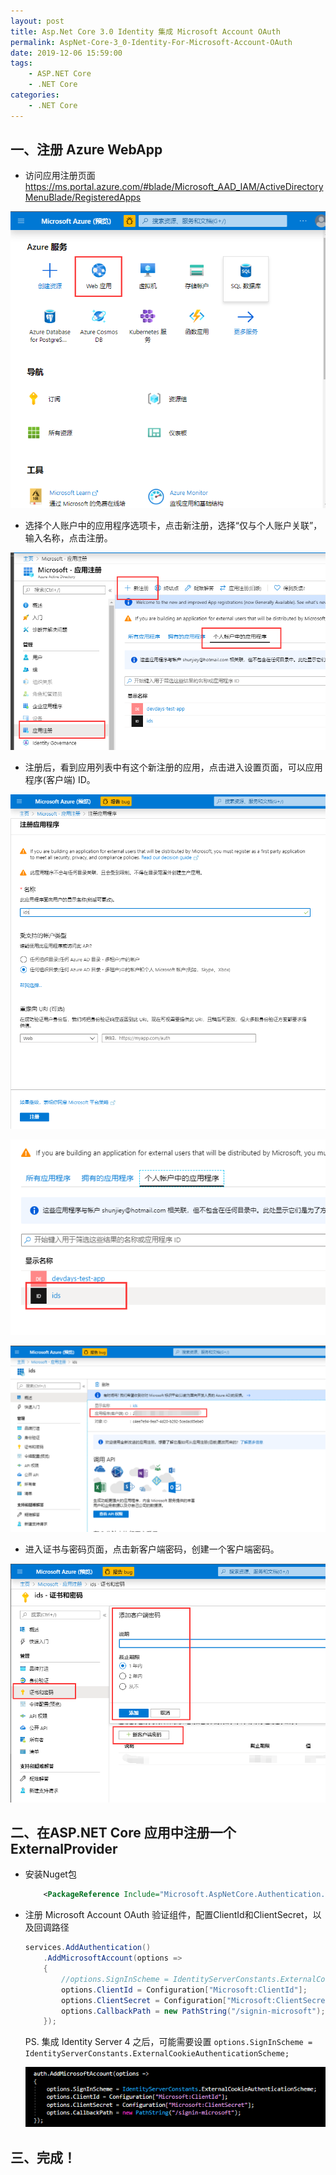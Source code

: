 ```yaml
---
layout: post
title: Asp.Net Core 3.0 Identity 集成 Microsoft Account OAuth
permalink: AspNet-Core-3_0-Identity-For-Microsoft-Account-OAuth
date: 2019-12-06 15:59:00
tags:
    - ASP.NET Core
    - .NET Core
categories:
    - .NET Core
---
```



## 一、注册 Azure WebApp

- 访问应用注册页面 https://ms.portal.azure.com/#blade/Microsoft_AAD_IAM/ActiveDirectoryMenuBlade/RegisteredApps

![](/images/msaccount/1.png)

- 选择个人账户中的应用程序选项卡，点击新注册，选择“仅与个人账户关联”，输入名称，点击注册。

![](/images/msaccount/2.png)

- 注册后，看到应用列表中有这个新注册的应用，点击进入设置页面，可以应用程序(客户端) ID。

![](/images/msaccount/3.png)

![](/images/msaccount/4.png)

![](/images/msaccount/5.png)

- 进入证书与密码页面，点击新客户端密码，创建一个客户端密码。

![](/images/msaccount/6.png)

## 二、在ASP.NET Core 应用中注册一个ExternalProvider

- 安装Nuget包

    ```xml
        <PackageReference Include="Microsoft.AspNetCore.Authentication.MicrosoftAccount" Version="3.0.0" />
    ```

- 注册 Microsoft Account OAuth 验证组件，配置ClientId和ClientSecret，以及回调路径

    ```cs
    services.AddAuthentication()
        .AddMicrosoftAccount(options =>
        {
            //options.SignInScheme = IdentityServerConstants.ExternalCookieAuthenticationScheme;
            options.ClientId = Configuration["Microsoft:ClientId"];
            options.ClientSecret = Configuration["Microsoft:ClientSecret"];
            options.CallbackPath = new PathString("/signin-microsoft");
        });
    ```

    PS. 集成 Identity Server 4 之后，可能需要设置 `options.SignInScheme = IdentityServerConstants.ExternalCookieAuthenticationScheme;`

    ![](/images/msaccount/7.png)

## 三、完成！

